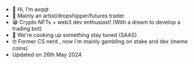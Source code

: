 - 👋 Hi, I’m axqqt
- 👀 Mainly an artist/dropshipper/futures trader
- 😁 Crypto NFTs + web3 dev enthusiast! (With a dream to develop a trading bot)
- 📱 We're cooking up something stay tuned (SAAS)
- 🤓 Former CS nerd , now i'm mainly gambling on stake and dex (meme coins)
- Updated on 26th May 2024 
<!---
DulranSam/DulranSam is a ✨ special ✨ repository because its `README.md` (this file) appears on your GitHub profile.
You can click the Preview link to take a look at your changes.
--->

